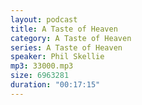 ```yaml
---
layout: podcast
title: A Taste of Heaven
category: A Taste of Heaven
series: A Taste of Heaven
speaker: Phil Skellie
mp3: 33000.mp3
size: 6963281
duration: "00:17:15"
---
```


